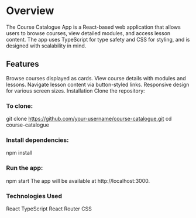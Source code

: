 # Overview
The Course Catalogue App is a React-based web application that allows users to browse courses, view detailed modules, and access lesson content. The app uses TypeScript for type safety and CSS for styling, and is designed with scalability in mind.

## Features
Browse courses displayed as cards.
View course details with modules and lessons.
Navigate lesson content via button-styled links.
Responsive design for various screen sizes.
Installation
Clone the repository:

### To clone:
git clone https://github.com/your-username/course-catalogue.git
cd course-catalogue

### Install dependencies:
npm install

### Run the app:
npm start
The app will be available at http://localhost:3000.

### Technologies Used
React
TypeScript
React Router
CSS
